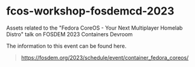 # fcos-workshop-fosdemcd-2023
Assets related to the "Fedora CoreOS - Your Next Multiplayer Homelab Distro" talk on FOSDEM 2023 Containers Devroom

The information to this event can be found here.

> https://fosdem.org/2023/schedule/event/container_fedora_coreos/

